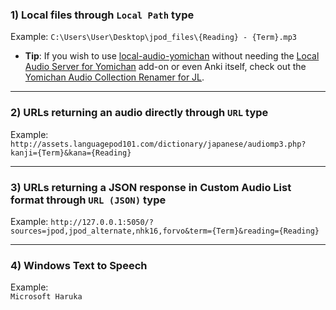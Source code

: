 ### 1) Local files through `Local Path` type

Example:
`C:\Users\User\Desktop\jpod_files\{Reading} - {Term}.mp3`

- **Tip**: If you wish to use [local-audio-yomichan](https://github.com/yomidevs/local-audio-yomichan) without needing the [Local Audio Server for Yomichan](https://ankiweb.net/shared/info/1045800357) add-on or even Anki itself, check out the [Yomichan Audio Collection Renamer for JL](https://github.com/rampaa/YomichanAudioCollectionRenamerForJL).

---

### 2) URLs returning an audio directly through `URL` type

Example:
`http://assets.languagepod101.com/dictionary/japanese/audiomp3.php?kanji={Term}&kana={Reading}`

---

### 3) URLs returning a JSON response in Custom Audio List format through `URL (JSON)` type

Example:
`http://127.0.0.1:5050/?sources=jpod,jpod_alternate,nhk16,forvo&term={Term}&reading={Reading}`

---

### 4) Windows Text to Speech

Example:  
`Microsoft Haruka`
